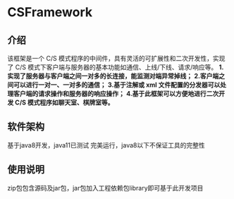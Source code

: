 # CSFramework
## 介绍
该框架是一个 C/S 模式程序的中间件，具有灵活的可扩展性和二次开发性，实现 了 C/S 模式下客户端与服务器的基本功能如通信、上线/下线、请求/响应等。
**1.实现了服务器与客户端之间一对多的长连接，能监测对端异常掉线；**
**2.客户端之间可以进行一对一、一对多的通信；**
**3.基于注解或 xml 文件配置的分发器可以处理客户端的请求操作和服务器的响应操作；**
**4.基于此框架可以方便地进行二次开发 C/S 模式程序如聊天室、棋牌室等。**

## 软件架构
基于java8开发，java11已测试 完美运行，java8以下不保证工具的完整性

## 使用说明
zip包包含源码及jar包，jar包加入工程依赖包library即可基于此开发项目

